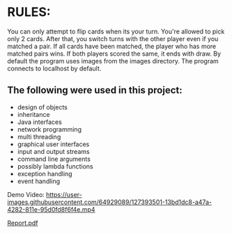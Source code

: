 # RULES:
You can only attempt to flip cards when its your turn. You're allowed to pick only 2 cards. After that,
you switch turns with the other player even if you matched a pair.
If all cards have been matched, the player who has more matched pairs wins. If both players scored the same,
it ends with draw.
By default the program uses images from the images directory.
The program connects to localhost by default.

## The following were used in this project:
- design of objects
- inheritance
- Java interfaces
- network programming
- multi threading
- graphical user interfaces
- input and output streams
- command line arguments
- possibly lambda functions
- exception handling
- event handling


Demo Video:
https://user-images.githubusercontent.com/64929089/127393501-13bd1dc8-a47a-4282-811e-95d0fd8f6f4e.mp4

[Report.pdf](https://github.com/fadimedurna/Memory_Game/files/6896342/Report.pdf)
